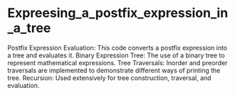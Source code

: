 # Expreesing_a_postfix_expression_in_a_tree
Postfix Expression Evaluation: This code converts a postfix expression into a tree and evaluates it.
Binary Expression Tree: The use of a binary tree to represent mathematical expressions.
Tree Traversals: Inorder and preorder traversals are implemented to demonstrate different ways of printing the tree.
Recursion: Used extensively for tree construction, traversal, and evaluation.
